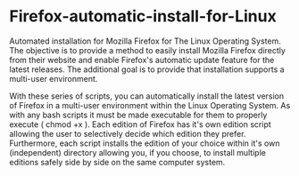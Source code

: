 # Firefox-automatic-install-for-Linux
Automated installation for Mozilla Firefox for The Linux Operating System.  The objective is to provide a method to easily install Mozilla Firefox directly from their website and enable Firefox's automatic update feature for the latest releases.  The additional goal is to provide that installation supports a multi-user environment.

With these series of scripts, you can automatically install the latest version of Firefox in a multi-user environment within the Linux Operating System.  As with any bash scripts it must be made executable for them to properly execute ( chmod +x ). Each edition of Firefox has it's own edition script allowing the user to selectively decide which edition they prefer. Furthermore, each script installs the edition of your choice within it's own (independent) directory allowing you, if you choose, to install multiple editions safely side by side on the same computer system.
